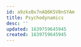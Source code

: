 ```yaml
---
id: a9zkxBx7nAQ6KSV8nSYAm
title: Psychodynamics
desc: ''
updated: 1639759645945
created: 1639759645945
---
```


